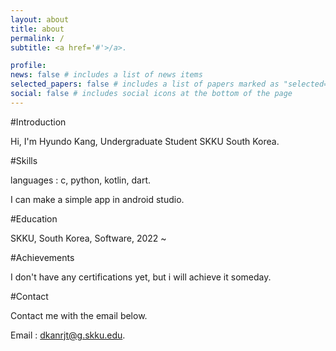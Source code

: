 ```yaml
---
layout: about
title: about
permalink: /
subtitle: <a href='#'>/a>.

profile:
news: false # includes a list of news items
selected_papers: false # includes a list of papers marked as "selected={true}"
social: false # includes social icons at the bottom of the page
---
```


#Introduction

Hi, I'm Hyundo Kang, Undergraduate Student SKKU South Korea.

#Skills

languages : c, python, kotlin, dart. 

I can make a simple app in android studio. 

#Education

SKKU, South Korea, Software, 2022 ~ 

#Achievements 

I don't have any certifications yet, but i will achieve it someday. 

#Contact 

Contact me with the email below. 

Email : dkanrjt@g.skku.edu.
